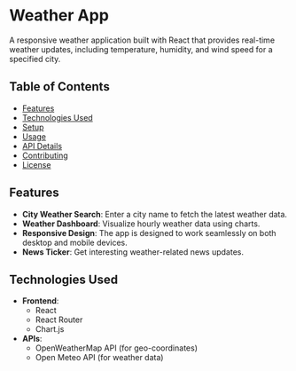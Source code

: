 # Weather App

A responsive weather application built with React that provides real-time weather updates, including temperature, humidity, and wind speed for a specified city.

## Table of Contents

- [Features](#features)
- [Technologies Used](#technologies-used)
- [Setup](#setup)
- [Usage](#usage)
- [API Details](#api-details)
- [Contributing](#contributing)
- [License](#license)

## Features

- **City Weather Search**: Enter a city name to fetch the latest weather data.
- **Weather Dashboard**: Visualize hourly weather data using charts.
- **Responsive Design**: The app is designed to work seamlessly on both desktop and mobile devices.
- **News Ticker**: Get interesting weather-related news updates.

## Technologies Used

- **Frontend**: 
  - React
  - React Router
  - Chart.js
- **APIs**:
  - OpenWeatherMap API (for geo-coordinates)
  - Open Meteo API (for weather data)




